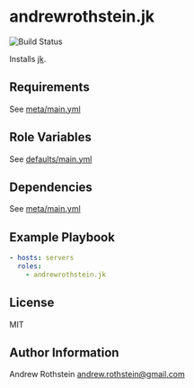 andrewrothstein.jk
=========
![Build Status](https://github.com/andrewrothstein/ansible-jk/actions/workflows/build.yml/badge.svg)

Installs [jk](https://jkcfg.github.io/).

Requirements
------------

See [meta/main.yml](meta/main.yml)

Role Variables
--------------

See [defaults/main.yml](defaults/main.yml)

Dependencies
------------

See [meta/main.yml](meta/main.yml)

Example Playbook
----------------

```yml
- hosts: servers
  roles:
    - andrewrothstein.jk
```

License
-------

MIT

Author Information
------------------

Andrew Rothstein <andrew.rothstein@gmail.com>
